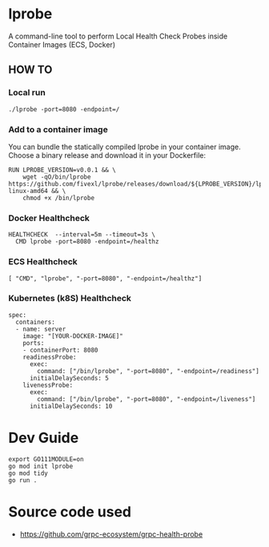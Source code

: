 # lprobe
A command-line tool to perform Local Health Check Probes inside Container Images (ECS, Docker)
## HOW TO
### Local run
```shell
./lprobe -port=8080 -endpoint=/
```

### Add to a container image
You can bundle the statically compiled lprobe in your container image. Choose a binary release and download it in your Dockerfile:
```
RUN LPROBE_VERSION=v0.0.1 && \
    wget -qO/bin/lprobe https://github.com/fivexl/lprobe/releases/download/${LPROBE_VERSION}/lprobe-linux-amd64 && \
    chmod +x /bin/lprobe
```

### Docker Healthcheck 
```
HEALTHCHECK  --interval=5m --timeout=3s \
  CMD lprobe -port=8080 -endpoint=/healthz
```

### ECS Healthcheck 
```
[ "CMD", "lprobe", "-port=8080", "-endpoint=/healthz"]
```

### Kubernetes (k8S) Healthcheck
```
spec:
  containers:
  - name: server
    image: "[YOUR-DOCKER-IMAGE]"
    ports:
    - containerPort: 8080
    readinessProbe:
      exec:
        command: ["/bin/lprobe", "-port=8080", "-endpoint=/readiness"]
      initialDelaySeconds: 5
    livenessProbe:
      exec:
        command: ["/bin/lprobe", "-port=8080", "-endpoint=/liveness"]
      initialDelaySeconds: 10
```

# Dev Guide
```
export GO111MODULE=on
go mod init lprobe
go mod tidy
go run .
```

# Source code used
- https://github.com/grpc-ecosystem/grpc-health-probe
